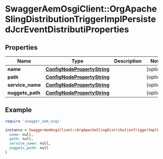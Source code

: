 # SwaggerAemOsgiClient::OrgApacheSlingDistributionTriggerImplPersistedJcrEventDistributiProperties

## Properties

| Name | Type | Description | Notes |
| ---- | ---- | ----------- | ----- |
| **name** | [**ConfigNodePropertyString**](ConfigNodePropertyString.md) |  | [optional] |
| **path** | [**ConfigNodePropertyString**](ConfigNodePropertyString.md) |  | [optional] |
| **service_name** | [**ConfigNodePropertyString**](ConfigNodePropertyString.md) |  | [optional] |
| **nuggets_path** | [**ConfigNodePropertyString**](ConfigNodePropertyString.md) |  | [optional] |

## Example

```ruby
require 'swagger_aem_osgi'

instance = SwaggerAemOsgiClient::OrgApacheSlingDistributionTriggerImplPersistedJcrEventDistributiProperties.new(
  name: null,
  path: null,
  service_name: null,
  nuggets_path: null
)
```

